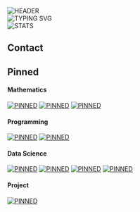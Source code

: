 ![HEADER](https://capsule-render.vercel.app/api?type=waving&color=auto&theme=tokyonight&height=120&section=header&text=Daesang+Choi&animation=fadeIn&fontSize=55&fontAlign=75)  
![TYPING SVG](https://readme-typing-svg.demolab.com/?lines=Always+Awake+🌙)  
![STATS](https://github-readme-stats.vercel.app/api?username=LIONHOOD&count_private=true&show_icons=true&theme=tokyonight&hide_border=true&include_all_commits=true&custom_title=Stats)  

## Contact

## Pinned
#### Mathematics
[![PINNED](https://github-readme-stats.vercel.app/api/pin/?username=LIONHOOD&repo=Mathematics)](https://github.com/LIONHOOD/Mathematics)
[![PINNED](https://github-readme-stats.vercel.app/api/pin/?username=LIONHOOD&repo=OrdinaryDifferentialEquation_modeling)](https://github.com/LIONHOOD/OrdinaryDifferentialEquation_modeling)
[![PINNED](https://github-readme-stats.vercel.app/api/pin/?username=LIONHOOD&repo=DataStructure_Graph)](https://github.com/LIONHOOD/DataStructure_Graph)

#### Programming
[![PINNED](https://github-readme-stats.vercel.app/api/pin/?username=LIONHOOD&repo=CodingStudy_auto-sync)](https://github.com/LIONHOOD/CodingStudy_auto-sync)
[![PINNED](https://github-readme-stats.vercel.app/api/pin/?username=LIONHOOD&repo=BaekJoon_step)](https://github.com/LIONHOOD/BaekJoon_step)

#### Data Science
[![PINNED](https://github-readme-stats.vercel.app/api/pin/?username=LIONHOOD&repo=ExplainableAI)](https://github.com/LIONHOOD/ExplainableAI)
[![PINNED](https://github-readme-stats.vercel.app/api/pin/?username=LIONHOOD&repo=ConvolutionalNeuralNetwork_summary)](https://github.com/LIONHOOD/ConvolutionalNeuralNetwork_summary)
[![PINNED](https://github-readme-stats.vercel.app/api/pin/?username=LIONHOOD&repo=DeepLearning_Optimization)](https://github.com/LIONHOOD/DeepLearning_Optimization)
[![PINNED](https://github-readme-stats.vercel.app/api/pin/?username=LIONHOOD&repo=DeepLearning_summary)](https://github.com/LIONHOOD/DeepLearning_summary)

#### Project
[![PINNED](https://github-readme-stats.vercel.app/api/pin/?username=LIONHOOD&repo=MicrobusinessDensityForecasting-Kaggle)](https://github.com/LIONHOOD/MicrobusinessDensityForecasting-Kaggle)
